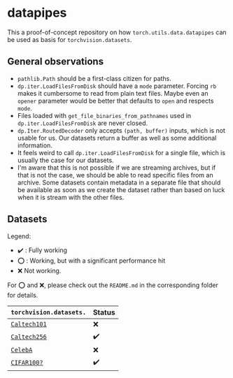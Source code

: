 # datapipes

This a proof-of-concept repository on how `torch.utils.data.datapipes` can be used as basis for `torchvision.datasets`.

## General observations

- `pathlib.Path` should be a first-class citizen for paths.
- `dp.iter.LoadFilesFromDisk` should have a `mode` parameter. Forcing `rb` makes it cumbersome to read from plain text 
  files. Maybe even an `opener` parameter would be better that defaults to `open` and respects `mode`.
- Files loaded with `get_file_binaries_from_pathnames` used in `dp.iter.LoadFilesFromDisk` are never closed.
- `dp.Iter.RoutedDecoder` only accepts `(path, buffer)` inputs, which is not usable for us. Our datasets return a 
  buffer as well as some additional information.
- It feels weird to call `dp.iter.LoadFilesFromDisk` for a single file, which is usually the case for our datasets.
- I'm aware that this is not possible if we are streaming archives, but if that is not the case, we should be able to 
  read specific files from an archive. Some datasets contain metadata in a separate file that should be available as 
  soon as we create the dataset rather than based on luck when it is stream with the other files.

## Datasets

Legend:

- :heavy_check_mark: : Fully working
- :o: : Working, but with a significant performance hit
- :x: Not working.

For :o: and :x:, please check out the `README.md` in the corresponding folder for details.

| `torchvision.datasets.`     | Status             |
|:----------------------------|--------------------|
| [`Caltech101`](caltech101/) | :x:                |
| [`Caltech256`](caltech256/) | :heavy_check_mark: |
| [`CelebA`](celeba/)         | :x:                |
| [`CIFAR100?`](cifar/)       | :heavy_check_mark: |
